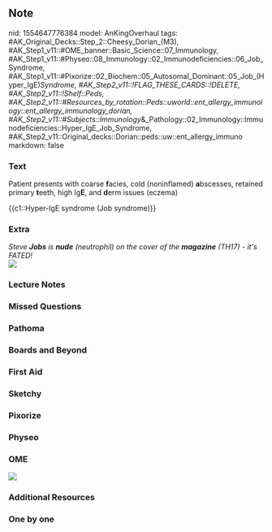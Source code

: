 ## Note
nid: 1554647776384
model: AnKingOverhaul
tags: #AK_Original_Decks::Step_2::Cheesy_Dorian_(M3), #AK_Step1_v11::#OME_banner::Basic_Science::07_Immunology, #AK_Step1_v11::#Physeo::08_Immunology::02_Immunodeficiencies::06_Job_Syndrome, #AK_Step1_v11::#Pixorize::02_Biochem::05_Autosomal_Dominant::05_Job_(Hyper_IgE)_Syndrome, #AK_Step2_v11::!FLAG_THESE_CARDS::!DELETE, #AK_Step2_v11::!Shelf::Peds, #AK_Step2_v11::#Resources_by_rotation::Peds::uworld::ent_allergy_immunology::ent_allergy_immunology_dorian, #AK_Step2_v11::#Subjects::Immunology_&_Pathology::02_Immunology::Immunodeficiencies::Hyper_IgE_Job_Syndrome, #AK_Step2_v11::Original_decks::Dorian::peds::uw::ent_allergy_immuno
markdown: false

### Text
Patient presents with coarse <b>f</b>acies, cold (noninflamed)
<b>a</b>bscesses, retained primary <b>t</b>eeth, high Ig<b>E</b>,
and <b>d</b>erm issues (eczema)
<div>
  <div>
    {{c1::Hyper-IgE syndrome (Job syndrome)}}
  </div>
</div>

### Extra
<div>
  <div style="font-style: italic;"></div>
  <div>
    <i>Steve <b>Jobs</b> is <b>nude</b> (neutrophil) on the cover
    of the <b>magazine</b> (TH17) - it's FATED!</i>
  </div>
  <div>
    <i><img src="paste-8768536512036865.jpg"></i>
  </div>
</div>

### Lecture Notes


### Missed Questions


### Pathoma


### Boards and Beyond


### First Aid


### Sketchy


### Pixorize


### Physeo


### OME
<div class="ome-widget">
  <a href=
  "https://onlinemeded.org/spa/immunology?ref=anki"><img src=
  "_OME_AnkiFlashcards_Topic_1.png"></a>
</div>

### Additional Resources


### One by one

